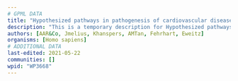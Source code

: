 ```yaml
---
# GPML DATA
title: "Hypothesized pathways in pathogenesis of cardiovascular disease"
description: "This is a temporary description for Hypothesized pathways in pathogenesis of cardiovascular disease"
authors: [AAR&Co, Jmelius, Khanspers, AMTan, Fehrhart, Eweitz]
organisms: [Homo sapiens]
# ADDITIONAL DATA
last-edited: 2021-05-22
communities: []
wpid: "WP3668"
---
```

